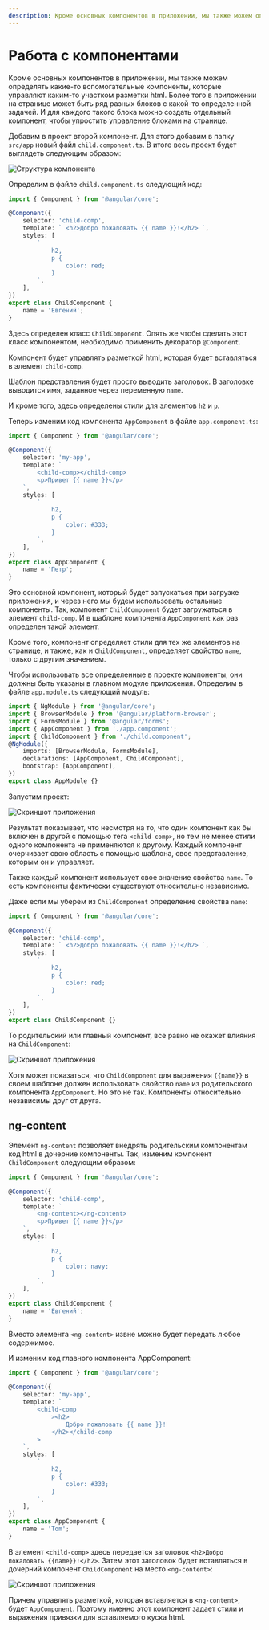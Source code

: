 ```yaml
---
description: Кроме основных компонентов в приложении, мы также можем определять какие-то вспомогательные компоненты, которые управляют каким-то участком разметки
---
```


# Работа с компонентами

Кроме основных компонентов в приложении, мы также можем определять какие-то вспомогательные компоненты, которые управляют каким-то участком разметки html. Более того в приложении на странице может быть ряд разных блоков с какой-то определенной задачей. И для каждого такого блока можно создать отдельный компонент, чтобы упростить управление блоками на странице.

Добавим в проект второй компонент. Для этого добавим в папку `src/app` новый файл `child.component.ts`. В итоге весь проект будет выглядеть следующим образом:

![Структура компонента](work-components-1.png)

Определим в файле `child.component.ts` следующий код:

```typescript
import { Component } from '@angular/core';

@Component({
    selector: 'child-comp',
    template: ` <h2>Добро пожаловать {{ name }}!</h2> `,
    styles: [
        `
            h2,
            p {
                color: red;
            }
        `,
    ],
})
export class ChildComponent {
    name = 'Евгений';
}
```

Здесь определен класс `ChildComponent`. Опять же чтобы сделать этот класс компонентом, необходимо применить декоратор `@Component`.

Компонент будет управлять разметкой html, которая будет вставляться в элемент `child-comp`.

Шаблон представления будет просто выводить заголовок. В заголовке выводится имя, заданное через переменную `name`.

И кроме того, здесь определены стили для элементов `h2` и `p`.

Теперь изменим код компонента `AppComponent` в файле `app.component.ts`:

```typescript
import { Component } from '@angular/core';

@Component({
    selector: 'my-app',
    template: `
        <child-comp></child-comp>
        <p>Привет {{ name }}</p>
    `,
    styles: [
        `
            h2,
            p {
                color: #333;
            }
        `,
    ],
})
export class AppComponent {
    name = 'Петр';
}
```

Это основной компонент, который будет запускаться при загрузке приложения, и через него мы будем использовать остальные компоненты. Так, компонент `ChildComponent` будет загружаться в элемент `child-comp`. И в шаблоне компонента `AppComponent` как раз определен такой элемент.

Кроме того, компонент определяет стили для тех же элементов на странице, и также, как и `ChildComponent`, определяет свойство `name`, только с другим значением.

Чтобы использовать все определенные в проекте компоненты, они должны быть указаны в главном модуле приложения. Определим в файле `app.module.ts` следующий модуль:

```typescript
import { NgModule } from '@angular/core';
import { BrowserModule } from '@angular/platform-browser';
import { FormsModule } from '@angular/forms';
import { AppComponent } from './app.component';
import { ChildComponent } from './child.component';
@NgModule({
    imports: [BrowserModule, FormsModule],
    declarations: [AppComponent, ChildComponent],
    bootstrap: [AppComponent],
})
export class AppModule {}
```

Запустим проект:

![Скриншот приложения](work-components-2.png)

Результат показывает, что несмотря на то, что один компонент как бы включен в другой с помощью тега `<child-comp>`, но тем не менее стили одного компонента не применяются к другому. Каждый компонент очерчивает свою область с помощью шаблона, свое представление, которым он и управляет.

Также каждый компонент использует свое значение свойства `name`. То есть компоненты фактически существуют относительно независимо.

Даже если мы уберем из `ChildComponent` определение свойства `name`:

```typescript
import { Component } from '@angular/core';

@Component({
    selector: 'child-comp',
    template: ` <h2>Добро пожаловать {{ name }}!</h2> `,
    styles: [
        `
            h2,
            p {
                color: red;
            }
        `,
    ],
})
export class ChildComponent {}
```

То родительский или главный компонент, все равно не окажет влияния на `ChildComponent`:

![Скриншот приложения](work-components-3.png)

Хотя может показаться, что `ChildComponent` для выражения `{{name}}` в своем шаблоне должен использовать свойство `name` из родительского компонента `AppComponent`. Но это не так. Компоненты относительно независимы друг от друга.

## ng-content

Элемент `ng-content` позволяет внедрять родительским компонентам код html в дочерние компоненты. Так, изменим компонент `ChildComponent` следующим образом:

```typescript
import { Component } from '@angular/core';

@Component({
    selector: 'child-comp',
    template: `
        <ng-content></ng-content>
        <p>Привет {{ name }}</p>
    `,
    styles: [
        `
            h2,
            p {
                color: navy;
            }
        `,
    ],
})
export class ChildComponent {
    name = 'Евгений';
}
```

Вместо элемента `<ng-content>` извне можно будет передать любое содержимое.

И изменим код главного компонента AppComponent:

```typescript
import { Component } from '@angular/core';

@Component({
    selector: 'my-app',
    template: `
        <child-comp
            ><h2>
                Добро пожаловать {{ name }}!
            </h2></child-comp
        >
    `,
    styles: [
        `
            h2,
            p {
                color: #333;
            }
        `,
    ],
})
export class AppComponent {
    name = 'Tom';
}
```

В элемент `<child-comp>` здесь передается заголовок `<h2>Добро пожаловать {{name}}!</h2>`. Затем этот заголовок будет вставляться в дочерний компонент `ChildComponent` на место `<ng-content>`:

![Скриншот приложения](work-components-4.png)

Причем управлять разметкой, которая вставляется в `<ng-content>`, будет `AppComponent`. Поэтому именно этот компонент задает стили и выражения привязки для вставляемого куска html.

